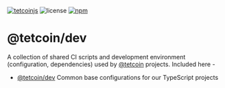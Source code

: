 [![tetcoinjs](https://img.shields.io/badge/tetcoin-js-orange?style=flat-square)](https://js.tetcoin.org)
![license](https://img.shields.io/badge/License-Apache%202.0-blue?logo=apache&style=flat-square)
[![npm](https://img.shields.io/npm/v/@tetcoin/dev?logo=npm&style=flat-square)](https://www.npmjs.com/package/@tetcoin/dev)

# @tetcoin/dev

A collection of shared CI scripts and development environment (configuration, dependencies) used by [@tetcoin](https://js.tetcoin.org) projects. Included here -

- [@tetcoin/dev](packages/dev/) Common base configurations for our TypeScript projects
